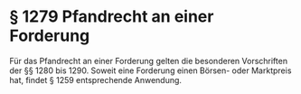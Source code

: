 # § 1279 Pfandrecht an einer Forderung
Für das Pfandrecht an einer Forderung gelten die besonderen Vorschriften der §§ 1280 bis 1290. Soweit eine Forderung einen Börsen- oder Marktpreis hat, findet § 1259 entsprechende Anwendung.